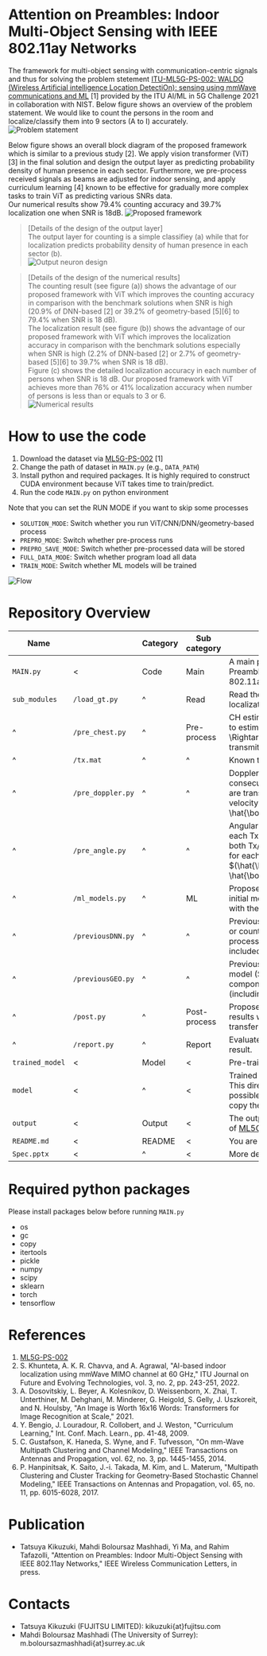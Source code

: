 # Attention on Preambles: Indoor Multi-Object Sensing with IEEE 802.11ay Networks
The framework for multi-object sensing with communication-centric signals and thus for solving the problem stetement [ITU-ML5G-PS-002: WALDO (Wireless Artificial intelligence Location DetectiOn): sensing using mmWave communications and ML](https://challenge.aiforgood.itu.int/match/matchitem/38/) [1] provided by the ITU AI/ML in 5G Challenge 2021 in collaboration with NIST. Below figure shows an overview of the problem statement. We would like to count the persons in the room and localize/classify them into 9 sectors (A to I) accurately.\
![Problem statement](https://github.com/University-of-Surrey-Mahdi/WiFi-sensing/assets/124618252/0f8a18f8-ab65-43bf-a3d8-140da052e2fb)

Below figure shows an overall block diagram of the proposed framework which is similar to a previous study [2]. We apply vision transformer (ViT) [3] in the final solution and design the output layer as predicting probability density of human presence in each sector. Furthermore, we pre-process received signals as beams are adjusted for indoor sensing, and apply curriculum learning [4] known to be effective for gradually more complex tasks to train ViT as predicting various SNRs data.\
Our numerical results show 79.4\% counting accuracy and 39.7\% localization one when SNR is 18dB.
![Proposed framework](https://github.com/University-of-Surrey-Mahdi/WiFi-sensing/assets/124618252/53f4d351-20c2-46db-8ff8-719e0c7a85c6)

> [Details of the design of the output layer]\
The output layer for counting is a simple classifiey (a) while that for localization predicts probability density of human presence in each sector (b).\
![Output neuron design](https://github.com/University-of-Surrey-Mahdi/WiFi-sensing/assets/124618252/53188f3a-8414-4c25-a2d4-dbd485bc5468)

> [Details of the design of the numerical results]\
The counting result (see figure (a)) shows the advantage of our proposed framework with ViT which improves the counting accuracy in comparison with the benchmark solutions when SNR is high (20.9\% of DNN-based [2] or 39.2\% of geometry-based [5][6] to 79.4\% when SNR is 18 dB).\
The localization result (see figure (b)) shows the advantage of our proposed framework with ViT which improves the localization accuracy in comparison with the benchmark solutions especially when SNR is high (2.2\% of DNN-based [2] or 2.7\% of geometry-based [5][6] to 39.7\% when SNR is 18 dB).\
Figure (c) shows the detailed localization accuracy in each number of persons when SNR is 18 dB. Our proposed framework with ViT achieves more than 76\% or 41\% localization accuracy when number of persons is less than or equals to 3 or 6.\
![Numerical results](https://github.com/University-of-Surrey-Mahdi/WiFi-sensing/assets/124618252/6039a079-d793-4411-a75c-d0c6e77d2f58)

# How to use the code

1. Download the dataset via [ML5G-PS-002](https://challenge.aiforgood.itu.int/match/matchitem/38/) [1]
2. Change the path of dataset in `MAIN.py` (e.g., `DATA_PATH`)
3. Install python and required packages. It is highly required to construct CUDA environment because ViT takes time to train/predict.
4. Run the code `MAIN.py` on python environment

Note that you can set the RUN MODE if you want to skip some processes
- `SOLUTION_MODE`: Switch whether you run ViT/CNN/DNN/geometry-based process
- `PREPRO_MODE`: Switch whether pre-process runs
- `PREPRO_SAVE_MODE`: Switch whether pre-processed data will be stored
- `FULL_DATA_MODE`: Switch whether program load all data
- `TRAIN_MODE`: Switch whether ML models will be trained

![Flow](https://github.com/University-of-Surrey-Mahdi/WiFi-sensing/assets/124618252/a5331c69-18ff-491d-91a0-97e471f63ed7)


# Repository Overview
| Name | | Category | Sub category | Description |
| ----------- | ----------- | ----------- | ----------- | ----------- |
| `MAIN.py` | < | Code | Main | A main python code for running "Attention on Preambles: Indoor Multi-Object Sensing with IEEE 802.11ay Networks" |
| `sub_modules` | `/load_gt.py` | ^ | Read | Read the ground truths both of counting and of localization |
| ^ | `/pre_chest.py` | ^ | Pre-process | CH estimation. Raw received signals are transfered to estimated channels $(\boldsymbol{Y} \Rightarrow \hat{\boldsymbol{H}})$ using known transmitted signal $(\boldsymbol{X})$. |
| ^ | `/tx.mat` | ^ | ^ | Known transmitted signal $(\boldsymbol{X})$ |
| ^ | `/pre_doppler.py` | ^ | ^ | Doppler domain analysis. Estimated channels for consecutive packets (number of packets = 128) are transfered to estimated channels for each velocity $(\hat{\boldsymbol{H}} \Rightarrow \hat{\boldsymbol{H}}_{\textrm{vel}})$. |
| ^ | `/pre_angle.py` | ^ | ^ | Angular domain analysis. Estimated channels for each Tx/Rx antenna (number of antennas is 4 for both Tx/Rx) are transfered to estimated channels for each angle $(\hat{\boldsymbol{H}}_{\textrm{vel}} \Rightarrow \hat{\boldsymbol{H}}_{\textrm{vel}}^{\textrm{a}})$. |
| ^ | `/ml_models.py` | ^ | ML | Proposed ML models (CNN and ViT). Output the initial model, train the model, or predict the result with the model. |
| ^ | `/previousDNN.py` | ^ | ^ | Previous ML model (DNN). Output the initial model, or counting/localization result (including post-process). Note that training the model is not included because it is built in keras library.|
| ^ | `/previousGEO.py` | ^ | ^ | Previous geometry-based algorithm and ML model (SVM). Output the MPC (multi-path components), or counting/localization result (including post-process). |
| ^ | `/post.py` | ^ | Post-process | Proposed post-process algorithm. The predicted results with ML models (CNN and ViT) are transfered to counting/localization result. |
| ^ | `/report.py` | ^ | Report | Evaluate, save, and print the counting/localization result. |
| `trained_model` | < | Model  | < | Pre-trained models are stored |
| `model` | < | ^  | < | Trained models while running the code are stored. This directory is vacant as a default, but it is possible to run the code with test mode if you copy the models stored in `trained_model` here. |
| `output` | < | Output  | < | The output results (.txt) are stored with the format of [ML5G-PS-002](https://challenge.aiforgood.itu.int/match/matchitem/38/) |
| `README.md` | < | README  | < | You are here! |
| `Spec.pptx` | < | ^  | < | More detailed explanation of source code |


# Required python packages
Please install packages below before running `MAIN.py`
- os
- gc
- copy
- itertools
- pickle
- numpy
- scipy
- sklearn
- torch
- tensorflow

# References
1) [ML5G-PS-002](https://challenge.aiforgood.itu.int/match/matchitem/38/)
2) S. Khunteta, A. K. R. Chavva, and A. Agrawal, "AI-based indoor localization using mmWave MIMO channel at 60 GHz," ITU Journal on Future and Evolving Technologies, vol. 3, no. 2, pp. 243-251, 2022.
3) A. Dosovitskiy, L. Beyer, A. Kolesnikov, D. Weissenborn, X. Zhai, T. Unterthiner, M. Dehghani, M. Minderer, G. Heigold, S. Gelly, J. Uszkoreit, and N. Houlsby, "An Image is Worth 16x16 Words: Transformers for Image Recognition at Scale," 2021.
4) Y. Bengio, J. Louradour, R. Collobert, and J. Weston, "Curriculum Learning," Int. Conf. Mach. Learn., pp. 41-48, 2009.
5) C. Gustafson, K. Haneda, S. Wyne, and F. Tufvesson, "On mm-Wave Multipath Clustering and Channel Modeling," IEEE Transactions on Antennas and Propagation, vol. 62, no. 3, pp. 1445-1455, 2014.
6) P. Hanpinitsak, K. Saito, J.-i. Takada, M. Kim, and L. Materum, "Multipath Clustering and Cluster Tracking for Geometry-Based Stochastic Channel Modeling," IEEE Transactions on Antennas and Propagation, vol. 65, no. 11, pp. 6015-6028, 2017.


# Publication
- Tatsuya Kikuzuki, Mahdi Boloursaz Mashhadi, Yi Ma, and Rahim Tafazolli, "Attention on Preambles: Indoor Multi-Object Sensing with IEEE 802.11ay Networks," IEEE Wireless Communication Letters, in press.

# Contacts
- Tatsuya Kikuzuki (FUJITSU LIMITED): kikuzuki{at}fujitsu.com
- Mahdi Boloursaz Mashhadi (The University of Surrey): m.boloursazmashhadi{at}surrey.ac.uk
